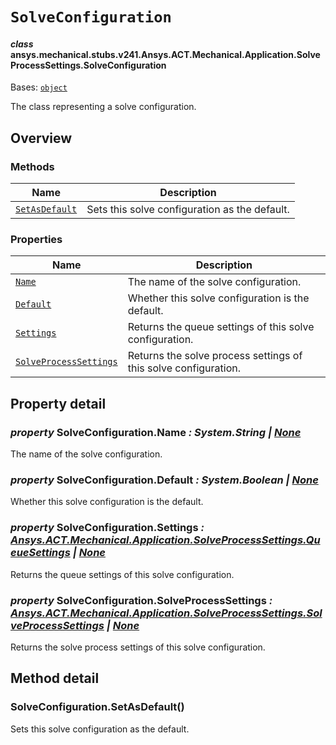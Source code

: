 # `SolveConfiguration`

<a id="ansys.mechanical.stubs.v241.Ansys.ACT.Mechanical.Application.SolveProcessSettings.SolveConfiguration"></a>

#### *class* ansys.mechanical.stubs.v241.Ansys.ACT.Mechanical.Application.SolveProcessSettings.SolveConfiguration

Bases: [`object`](https://docs.python.org/3/library/functions.html#object)

The class representing a solve configuration.

<!-- !! processed by numpydoc !! -->

<a id="overview"></a>

## Overview

### Methods

| Name | Description |
|------------------------------------------------------|-------------------------------------------------|
| [`SetAsDefault`](#SolveConfiguration.SetAsDefault)   | Sets this solve configuration as the default.   |

### Properties

| Name | Description |
|--------------------------------------------------------------------|-----------------------------------------------------------------|
| [`Name`](#SolveConfiguration.Name)                                 | The name of the solve configuration.                            |
| [`Default`](#SolveConfiguration.Default)                           | Whether this solve configuration is the default.                |
| [`Settings`](#SolveConfiguration.Settings)                         | Returns the queue settings of this solve configuration.         |
| [`SolveProcessSettings`](#SolveConfiguration.SolveProcessSettings) | Returns the solve process settings of this solve configuration. |

<a id="property-detail"></a>

## Property detail

<a id="SolveConfiguration.Name"></a>

### *property* SolveConfiguration.Name *: System.String | [None](https://docs.python.org/3/library/constants.html#None)*

The name of the solve configuration.

<!-- !! processed by numpydoc !! -->

<a id="SolveConfiguration.Default"></a>

### *property* SolveConfiguration.Default *: System.Boolean | [None](https://docs.python.org/3/library/constants.html#None)*

Whether this solve configuration is the default.

<!-- !! processed by numpydoc !! -->

<a id="SolveConfiguration.Settings"></a>

### *property* SolveConfiguration.Settings *: [Ansys.ACT.Mechanical.Application.SolveProcessSettings.QueueSettings](QueueSettings.md#ansys.mechanical.stubs.v241.Ansys.ACT.Mechanical.Application.SolveProcessSettings.QueueSettings) | [None](https://docs.python.org/3/library/constants.html#None)*

Returns the queue settings of this solve configuration.

<!-- !! processed by numpydoc !! -->

<a id="SolveConfiguration.SolveProcessSettings"></a>

### *property* SolveConfiguration.SolveProcessSettings *: [Ansys.ACT.Mechanical.Application.SolveProcessSettings.SolveProcessSettings](SolveProcessSettings.md#ansys.mechanical.stubs.v241.Ansys.ACT.Mechanical.Application.SolveProcessSettings.SolveProcessSettings) | [None](https://docs.python.org/3/library/constants.html#None)*

Returns the solve process settings of this solve configuration.

<!-- !! processed by numpydoc !! -->

<a id="method-detail"></a>

## Method detail

<a id="SolveConfiguration.SetAsDefault"></a>

### SolveConfiguration.SetAsDefault()

Sets this solve configuration as the default.

<!-- !! processed by numpydoc !! -->

